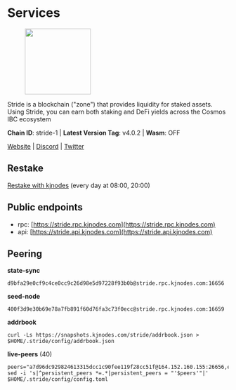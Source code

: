 # Services

<figure><img src="https://raw.githubusercontent.com/kj89/testnet_manuals/main/pingpub/logos/stride.png" width="150" alt=""><figcaption></figcaption></figure>

Stride is a blockchain ("zone") that provides liquidity for staked assets.  Using Stride, you can earn both staking and DeFi yields across the Cosmos IBC ecosystem

**Chain ID**: stride-1 | **Latest Version Tag**: v4.0.2 | **Wasm**: OFF

[Website](https://stride.zone) | [Discord](https://discord.gg/mzQZ8dAE7u) | [Twitter](https://twitter.com/stride_zone)

## Restake

[Restake with kjnodes](https://restake.app/stride/stridevaloper1j8gkhtllnp252l6g6zwzea30e7pvzqttr9768n) (every day at 08:00, 20:00)
## Public endpoints

* rpc: [https://stride.rpc.kjnodes.com](https://stride.rpc.kjnodes.com)
* api: [https://stride.api.kjnodes.com](https://stride.api.kjnodes.com)

## Peering

**state-sync**

```
d9bfa29e0cf9c4ce0cc9c26d98e5d97228f93b0b@stride.rpc.kjnodes.com:16656
```

**seed-node**

```
400f3d9e30b69e78a7fb891f60d76fa3c73f0ecc@stride.rpc.kjnodes.com:16659
```

**addrbook**
```
curl -Ls https://snapshots.kjnodes.com/stride/addrbook.json > $HOME/.stride/config/addrbook.json
```

**live-peers** (40)
```
peers="a7d96dc929824613315dcc1c90fee119f28cc51f@164.152.160.155:26656,ec3ab92c9635230e6262fa7d9293452d8130fc12@5.161.99.247:26656,d36ac7580cc8907a00b0add8c3b047caea6df4ed@107.155.67.202:26636,d9bfa29e0cf9c4ce0cc9c26d98e5d97228f93b0b@65.109.88.38:16656,e37c0178e07c5de335c0e6293fec39b473e7f1e1@65.109.52.178:26656,4f9e3239a2bbf7d30ec9c0e5271a6f87fe6b3257@65.108.135.212:16656,df1d522512419a563615ed3708abf928f0fc5080@137.184.134.126:26656,1e0e88fac793f68822d3ea8e952f2dc0f4c1ca57@142.132.135.125:20656,b6bbf3fce8563bf55cee37776d1cfc3e6692c7e6@167.235.1.101:26656,6856de6f0c70a850db2b58deb43d568fced4a524@35.208.90.201:26656,8ade90b45b991088c92e8583e8bc93589d6cd81e@84.244.95.247:26656,28db7a664e95241930c5680ad2e1480bed3fb99f@198.244.178.213:26656,463b1dc6903455575079572fb23407be586f2a4b@185.16.39.37:26656,a757fc9ea95a7f643d392ec9fdaa31cbf06e76d9@195.3.221.21:12256,5093547fdf0430143ac66b4ee55d80e6542a6c10@217.174.247.163:26656,ed857708c330334e1e62751470d6ecddf0397459@65.109.69.59:12256,d77e7918b9f9e21ee60a8e03075ca3e5f7353912@162.55.4.253:26656,ebc272824924ea1a27ea3183dd0b9ba713494f83@185.16.39.158:26886,182d866c8be094dffad6719702ff2514b5dfeabb@54.37.129.164:54356,4d17c6e85a1e6282efee950ff3dfe85b4b043f0f@148.251.51.144:26656,6a6a70719d44dfdaa74a074f017dc1f1ff23da62@146.59.0.123:6000,ea6a7b2f366bc343f0670f1673fd86001dd08eb0@65.108.122.246:26636,157000d06040f2a7b981c6f062da0c9da0e6e6af@194.163.163.0:26656,a3f95b0b15c31a68a7535f6068c4e14b95e90dcf@65.109.92.240:21016,a2128f5552cf4ae60a769999c7fddc5d9d44d149@15.235.42.151:26661,d5035bd01baef508402b8649a33afc7b0fd190f1@141.95.72.74:24095,04b797b5a56fb939a97a3c7d9c3230d09b85e8d7@93.189.30.118:26656,d056dcd5ac8dddb23e2962a5ade6ee51f9bfd785@162.19.89.8:10456,9ee75491e354965d8bfd8434aa093f8613bc1dce@65.108.238.103:12256,8d7d0f32d53467c4d5e8871faf4ec58ea970fed2@157.90.179.182:26456,1ec2a654e00e22279ee50f13f074f2bce7218681@15.235.114.194:10156,20f56a68a04eedc764b7e1b87b7032a50b9d4fe9@51.81.155.97:10456,e821acdaf0c7a3c60ea3cd4eb4a98a62dad06f58@43.201.12.41:26656,2c1f55e905c7425f995947e2d600ca5ac863b8c1@15.235.53.91:13456,5e0250a806113d60be48fab434ed81bb3e41be13@192.99.14.194:26656,068dd2e01b16710469518eefa42417425a17ffbe@54.196.249.249:26656,777274fb08ed48a4e027664e2576a8460272e43c@15.235.115.153:26656,d2247f7b919f0781c90ee61958d7044665a22d38@169.155.44.213:26656,f5732d5a406bdbbf08acad017c0993c0aa8ebe70@34.145.16.183:26656,7ef5ff00fe94933b8ba4b7ae4a8632ece5db11df@35.203.189.148:26656"
sed -i 's|^persistent_peers *=.*|persistent_peers = "'$peers'"|' $HOME/.stride/config/config.toml
```
